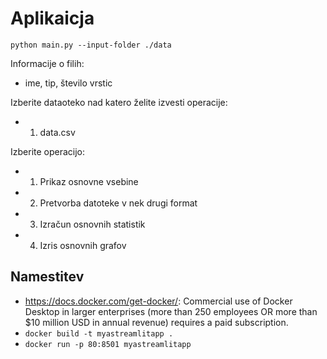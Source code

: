 # Aplikaicja

`python main.py --input-folder ./data`

Informacije o filih:
- ime, tip, število vrstic

Izberite dataoteko nad katero želite izvesti operacije:
- 1. data.csv

Izberite operacijo:
- 1. Prikaz osnovne vsebine
- 2. Pretvorba datoteke v nek drugi format
- 3. Izračun osnovnih statistik
- 4. Izris osnovnih grafov


## Namestitev
- https://docs.docker.com/get-docker/: Commercial use of Docker Desktop in larger enterprises (more than 250 employees OR more than $10 million USD in annual revenue) requires a paid subscription.
- `docker build -t myastreamlitapp .`
- `docker run -p 80:8501 myastreamlitapp`


